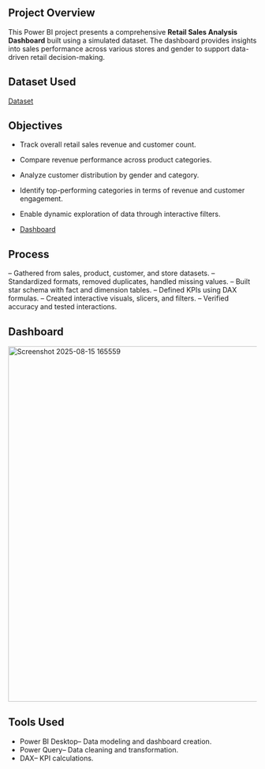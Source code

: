 ## Project Overview
This Power BI project presents a comprehensive **Retail Sales Analysis Dashboard** built using a simulated dataset. The dashboard provides insights into sales performance across various stores and gender to support data-driven retail decision-making.

## Dataset Used 
<a href="https://github.com/mulausitafadzwa/Retail-Sales-Analysis/blob/main/Dataset.csv">Dataset</a>

## Objectives
- Track overall retail sales revenue and customer count.
- Compare revenue performance across product categories.
- Analyze customer distribution by gender and category.
- Identify top-performing categories in terms of revenue and customer engagement.
- Enable dynamic exploration of data through interactive filters.
  
- <a href="https://github.com/mulausitafadzwa/Retail-Sales-Analysis/blob/main/Retail%20Sales%20Screenshot.png">Dashboard</a>
  
## Process 
– Gathered from sales, product, customer, and store datasets.
– Standardized formats, removed duplicates, handled missing values.
– Built star schema with fact and dimension tables.
– Defined KPIs using DAX formulas.
– Created interactive visuals, slicers, and filters.
– Verified accuracy and tested interactions.

## Dashboard
<img width="1455" height="721" alt="Screenshot 2025-08-15 165559" src="https://github.com/user-attachments/assets/edff598e-c35e-47eb-8575-d4e2ad03cffc" />

## Tools Used
- Power BI Desktop– Data modeling and dashboard creation.
- Power Query– Data cleaning and transformation.
- DAX– KPI calculations.

